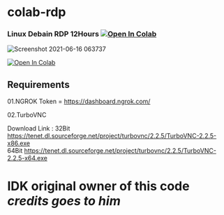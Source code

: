 # colab-rdp

### Linux Debain RDP 12Hours [![Open In Colab](https://colab.research.google.com/assets/colab-badge.svg)](https://colab.research.google.com/github/jakiya99/colab-rdp/blob/main/guicolab.ipynb)


![Screenshot 2021-06-16 063737](https://user-images.githubusercontent.com/67457538/125187078-751a1400-e24b-11eb-99ba-9281cc178da1.png)


[![Open In Colab](https://colab.research.google.com/assets/colab-badge.svg)](https://colab.research.google.com/github/jakiya99/colab-rdp/blob/main/guicolab.ipynb )



## Requirements

01.NGROK Token = https://dashboard.ngrok.com/

02.TurboVNC 

Download Link :
32Bit
https://tenet.dl.sourceforge.net/project/turbovnc/2.2.5/TurboVNC-2.2.5-x86.exe
<br>
64Bit
https://tenet.dl.sourceforge.net/project/turbovnc/2.2.5/TurboVNC-2.2.5-x64.exe



# IDK original owner of this code _credits goes to him_

